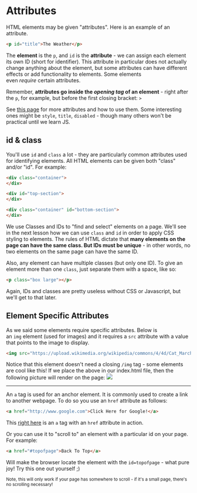 # Attributes

HTML elements may be given "attributes". Here is an example of an attribute.

```html
<p id="title">The Weather</p>
```

The **element** is the `p`, and `id` is the **attribute** - we can assign each element its own ID (short for identifier). This attribute in particular does not actually change anything about the element, but some attributes can have different effects or add functionality to elements. Some elements even *require* certain attributes.

Remember, **attributes go inside the *opening tag* of an element** - right after the `p`, for example, but before the first closing bracket: `>`

See [this page](https://www.w3schools.com/html/html_attributes.asp) for more attributes and how to use them. Some interesting ones might be `style`, `title`, `disabled` - though many others won't be practical until we learn JS.

## id & class

You'll use `id` and `class` a lot - they are particularly common attributes used for identifying elements. All HTML elements can be given both "class" and/or "id". For example:

```html
<div class="container">
</div>

<div id="top-section">
</div>

<div class="container" id="bottom-section">
</div>
```

We use Classes and IDs to "find and select" elements on a page. We'll see in the next lesson how we can use `class` and `id` in order to apply CSS styling to elements.
The rules of HTML dictate that **many elements on the page can have the same class. But IDs must be unique** - in other words, no two elements on the same page can have the same ID.

Also, any element can have multiple classes (but only one ID). To give an element more than one `class`, just separate them with a space, like so:

```html
<p class="box large"></p>
```

Again, IDs and classes are pretty useless without CSS or Javascript, but we'll get to that later.

## Element Specific Attributes

As we said some elements require specific attributes. Below is an `img` element (used for images) and it requires a `src` attribute with a value that points to the image to display.

```html
<img src="https://upload.wikimedia.org/wikipedia/commons/4/4d/Cat_March_2010-1.jpg"/>
```

Notice that this element doesn't need a closing `/img` tag - some elements are cool like this!
If we place the above in our index.html file, then the following picture will render on the page:
![](.guides/img/4.jpg)
***
An `a` tag is used for an anchor element. It is commonly used to create a link to another webpage. To do so you use an `href` attribute as follows:

```html
<a href="http://www.google.com">Click Here for Google!</a>
```
This [right here](https://www.google.com/) is an `a` tag with an `href` attribute in action.

Or you can use it to "scroll to" an element with a particular id on your page. For example:
```html
<a href="#topofpage">Back To Top</a>
```
Will make the browser locate the element with the `id=topofpage` - what pure joy!
Try this one out yourself ;)

<sub> Note, this will only work if your page has somewhere to scroll - if it's a small page, there's no scrolling necessary!</sub>






















